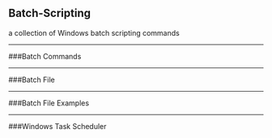 ## Batch-Scripting
a collection of Windows batch scripting commands

---
###Batch Commands

---
###Batch File

---
###Batch File Examples

---
###Windows Task Scheduler
